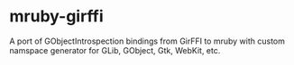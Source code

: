 mruby-girffi
============

A port of GObjectIntrospection bindings from GirFFI to mruby with custom namspace generator for GLib, GObject, Gtk, WebKit, etc.